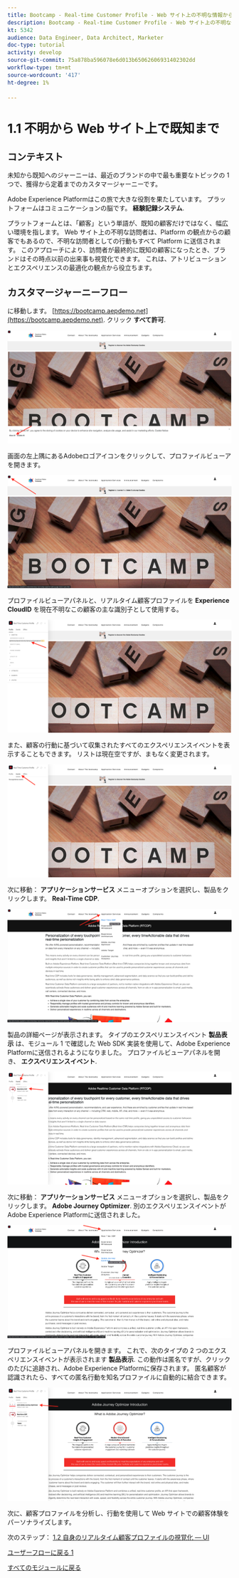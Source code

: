 ```yaml
---
title: Bootcamp - Real-time Customer Profile - Web サイト上の不明な情報から既知の情報まで — ブラジル
description: Bootcamp - Real-time Customer Profile - Web サイト上の不明な情報から既知の情報まで — ブラジル
kt: 5342
audience: Data Engineer, Data Architect, Marketer
doc-type: tutorial
activity: develop
source-git-commit: 75a878ba596078e6d013b65062606931402302dd
workflow-type: tm+mt
source-wordcount: '417'
ht-degree: 1%

---
```


# 1.1 不明から Web サイト上で既知まで

## コンテキスト

未知から既知へのジャーニーは、最近のブランドの中で最も重要なトピックの 1 つで、獲得から定着までのカスタマージャーニーです。

Adobe Experience Platformはこの旅で大きな役割を果たしています。 プラットフォームはコミュニケーションの脳です。 **経験記録システム**.

プラットフォームとは、「顧客」という単語が、既知の顧客だけではなく、幅広い環境を指します。 Web サイト上の不明な訪問者は、Platform の観点からの顧客でもあるので、不明な訪問者としての行動もすべて Platform に送信されます。 このアプローチにより、訪問者が最終的に既知の顧客になったとき、ブランドはその時点以前の出来事も視覚化できます。 これは、アトリビューションとエクスペリエンスの最適化の観点から役立ちます。

## カスタマージャーニーフロー

に移動します。 [https://bootcamp.aepdemo.net](https://bootcamp.aepdemo.net). クリック **すべて許可**.

![DSN](./images/web8.png)

画面の左上隅にあるAdobeロゴアイコンをクリックして、プロファイルビューアを開きます。

![デモ](./images/pv1.png)

プロファイルビューアパネルと、リアルタイム顧客プロファイルを **Experience CloudID** を現在不明なこの顧客の主な識別子として使用する。

![デモ](./images/pv2.png)

また、顧客の行動に基づいて収集されたすべてのエクスペリエンスイベントを表示することもできます。 リストは現在空ですが、まもなく変更されます。

![デモ](./images/pv3.png)

次に移動： **アプリケーションサービス** メニューオプションを選択し、製品をクリックします。 **Real-Time CDP**.

![デモ](./images/pv4.png)

製品の詳細ページが表示されます。 タイプのエクスペリエンスイベント **製品表示** は、モジュール 1 で確認した Web SDK 実装を使用して、Adobe Experience Platformに送信されるようになりました。 プロファイルビューアパネルを開き、 **エクスペリエンスイベント**.

![デモ](./images/pv5.png)

次に移動： **アプリケーションサービス** メニューオプションを選択し、製品をクリックします。 **Adobe Journey Optimizer**. 別のエクスペリエンスイベントがAdobe Experience Platformに送信されました。

![デモ](./images/pv7.png)

プロファイルビューアパネルを開きます。 これで、次のタイプの 2 つのエクスペリエンスイベントが表示されます **製品表示**. この動作は匿名ですが、クリックのたびに追跡され、Adobe Experience Platformに保存されます。 匿名顧客が認識されたら、すべての匿名行動を知名プロファイルに自動的に結合できます。

![デモ](./images/pv8.png)

次に、顧客プロファイルを分析し、行動を使用して Web サイトでの顧客体験をパーソナライズします。

次のステップ： [1.2 自身のリアルタイム顧客プロファイルの視覚化 — UI](./ex2.md)

[ユーザーフローに戻る 1](./uc1.md)

[すべてのモジュールに戻る](../../overview.md)
